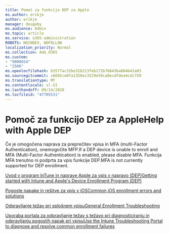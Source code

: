 ```yaml
---
title: Pomoč za funkcijo DEP za Apple
ms.author: erikje
author: erikje
manager: dougeby
ms.audience: Admin
ms.topic: article
ms.service: o365-administration
ROBOTS: NOINDEX, NOFOLLOW
localization_priority: Normal
ms.collection: Adm_O365
ms.custom:
- "9000654"
- "2506"
ms.openlocfilehash: b3577ac32be31b213feb172b76843ba884b42a03
ms.sourcegitcommit: c6692ce0fa1358ec3529e59ca0ecdfdea4cdc759
ms.translationtype: MT
ms.contentlocale: sl-SI
ms.lasthandoff: 09/14/2020
ms.locfileid: "47705531"
---
```

# <a name="help-with-apple-dep"></a><span data-ttu-id="5e00f-102">Pomoč za funkcijo DEP za Apple</span><span class="sxs-lookup"><span data-stu-id="5e00f-102">Help with Apple DEP</span></span>

<span data-ttu-id="5e00f-103">Če je omogočena naprava za preprečitev vpisa in MFA (multi-Factor Authentication), onemogočite MFP.</span><span class="sxs-lookup"><span data-stu-id="5e00f-103">If a DEP device is unable to enroll and MFA (Multi-Factor Authentication) is enabled, please disable MFA.</span></span> <span data-ttu-id="5e00f-104">Funkcija MFA trenutno ni podprta za vpis funkcije DEP.</span><span class="sxs-lookup"><span data-stu-id="5e00f-104">MFA is not currently supported for DEP enrollment.</span></span>

[<span data-ttu-id="5e00f-105">Uvod v program InTune in naprave Apple za vpis v napravo (DEP)</span><span class="sxs-lookup"><span data-stu-id="5e00f-105">Getting started with Intune and Apple's Device Enrollment Program (DEP)</span></span>](https://docs.microsoft.com/intune/enrollment/device-enrollment-program-enroll-ios)

[<span data-ttu-id="5e00f-106">Pogoste napake in rešitve za vpis v iOS</span><span class="sxs-lookup"><span data-stu-id="5e00f-106">Common iOS enrollment errors and solutions</span></span>](https://docs.microsoft.com/intune/enrollment/troubleshoot-ios-enrollment-errors)

[<span data-ttu-id="5e00f-107">Odpravljanje težav pri splošnem vpisu</span><span class="sxs-lookup"><span data-stu-id="5e00f-107">General Enrollment Troubleshooting</span></span>](https://docs.microsoft.com/intune/enrollment/troubleshoot-device-enrollment-in-intune)

[<span data-ttu-id="5e00f-108">Uporaba portala za odpravljanje težav s težavo pri diagnosticiranju in odpravljanju pogostih napak pri vpisu</span><span class="sxs-lookup"><span data-stu-id="5e00f-108">Use the Intune Troubleshooting Portal to diagnose and resolve common enrollment failures</span></span>](https://docs.microsoft.com/intune/fundamentals/help-desk-operators)



